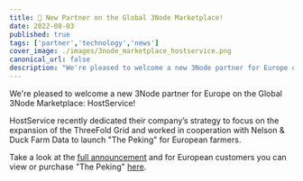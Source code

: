 ```yaml
---
title: 📣 New Partner on the Global 3Node Marketplace!
date: 2022-08-03
published: true
tags: ['partner','technology','news']
cover_image: ./images/3node_marketplace_hostservice.png
canonical_url: false
description: "We're pleased to welcome a new 3Node partner for Europe on the Global 3Node Marketplace - HostService!"
---
```


We're pleased to welcome a new 3Node partner for Europe on the Global 3Node Marketplace: HostService!

HostService recently dedicated their company’s strategy to focus on the expansion of the ThreeFold Grid and worked in cooperation with Nelson & Duck Farm Data to launch "The Peking" for European farmers.

Take a look at the [full announcement]([https://forum.threefold.io/t/global-3node-marketplace-newsletter-2-august-3-2022/3242](https://forum.threefold.io/t/global-3node-marketplace-newsletter-2-august-3-2022/3242)) and for European customers you can view or purchase "The Peking" [here]([https://marketplace.3node.global/index.php?dispatch=products.view&product_id=298](https://marketplace.3node.global/index.php?dispatch=products.view&product_id=298)).